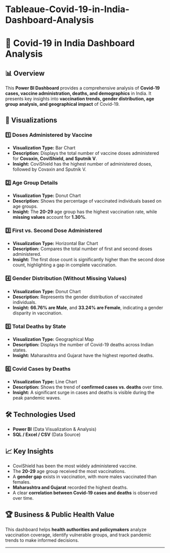 # Tableaue-Covid-19-in-India-Dashboard-Analysis
# 🦠 Covid-19 in India Dashboard Analysis

## 📊 Overview
This **Power BI Dashboard** provides a comprehensive analysis of **Covid-19 cases, vaccine administration, deaths, and demographics** in India. It presents key insights into **vaccination trends, gender distribution, age group analysis, and geographical impact** of Covid-19.

## 🔹 Visualizations  
### 1️⃣ **Doses Administered by Vaccine**
- **Visualization Type:** Bar Chart  
- **Description:** Displays the total number of vaccine doses administered for **Covaxin, CoviShield, and Sputnik V**.  
- **Insight:** CoviShield has the highest number of administered doses, followed by Covaxin and Sputnik V.  

### 2️⃣ **Age Group Details**
- **Visualization Type:** Donut Chart  
- **Description:** Shows the percentage of vaccinated individuals based on age groups.  
- **Insight:** The **20-29** age group has the highest vaccination rate, while **missing values** account for **1.30%**.  

### 3️⃣ **First vs. Second Dose Administered**
- **Visualization Type:** Horizontal Bar Chart  
- **Description:** Compares the total number of first and second doses administered.  
- **Insight:** The first dose count is significantly higher than the second dose count, highlighting a gap in complete vaccination.  

### 4️⃣ **Gender Distribution (Without Missing Values)**
- **Visualization Type:** Donut Chart  
- **Description:** Represents the gender distribution of vaccinated individuals.  
- **Insight:** **66.76% are Male**, and **33.24% are Female**, indicating a gender disparity in vaccination.  

### 5️⃣ **Total Deaths by State**
- **Visualization Type:** Geographical Map  
- **Description:** Displays the number of Covid-19 deaths across Indian states.  
- **Insight:** Maharashtra and Gujarat have the highest reported deaths.  

### 6️⃣ **Covid Cases by Deaths**
- **Visualization Type:** Line Chart  
- **Description:** Shows the trend of **confirmed cases vs. deaths** over time.  
- **Insight:** A significant surge in cases and deaths is visible during the peak pandemic waves.  

## 🛠️ Technologies Used  
- **Power BI** (Data Visualization & Analysis)  
- **SQL / Excel / CSV** (Data Source)  

## 📈 Key Insights  
- CoviShield has been the most widely administered vaccine.  
- The **20-29** age group received the most vaccinations.  
- A **gender gap** exists in vaccination, with more males vaccinated than females.  
- **Maharashtra and Gujarat** recorded the highest deaths.  
- A clear **correlation between Covid-19 cases and deaths** is observed over time.  

## 🏆 Business & Public Health Value  
This dashboard helps **health authorities and policymakers** analyze vaccination coverage, identify vulnerable groups, and track pandemic trends to make informed decisions.  

---
